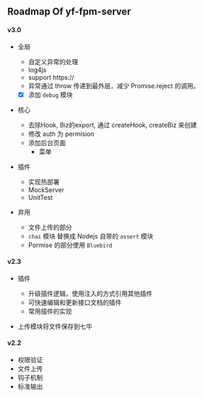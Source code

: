 ## Roadmap Of yf-fpm-server

#### v3.0

- 全局
  - 自定义异常的处理
  - log4js
  - support https://
  - 异常通过 throw 传递到最外层，减少 Promise.reject 的调用。
  - [x] 添加 `debug` 模块
  
- 核心
  - 去除Hook, Biz的export, 通过 createHook, createBiz 来创建
  - 修改 auth 为 permision
  - 添加后台页面
    - 菜单

- 插件
  - 实现热部署
  - MockServer
  - UnitTest

- 弃用
  - 文件上传的部分
  - `chai` 模块 替换成 Nodejs 自带的 `assert` 模块
  - Pormise 的部分使用 `Bluebird`

#### v2.3

- 插件
  - 升级插件逻辑，使用注入的方式引用其他插件
  - 可快速编辑和更新接口文档的插件
  - 常用插件的实现

- 上传模块将文件保存到七牛

#### v2.2

- 权限验证
- 文件上传
- 钩子机制
- 标准输出

